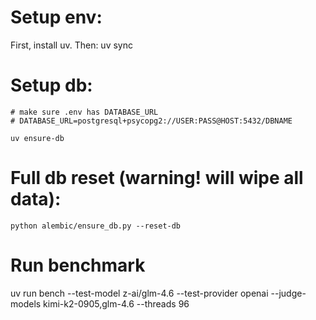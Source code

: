 # Setup env:
First, install uv. Then:
uv sync

# Setup db:

```
# make sure .env has DATABASE_URL
# DATABASE_URL=postgresql+psycopg2://USER:PASS@HOST:5432/DBNAME

uv ensure-db
```

# Full db reset (warning! will wipe all data):

`python alembic/ensure_db.py --reset-db`

# Run benchmark

uv run bench --test-model z-ai/glm-4.6 --test-provider openai --judge-models kimi-k2-0905,glm-4.6 --threads 96